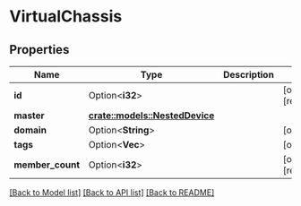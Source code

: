 # VirtualChassis

## Properties

Name | Type | Description | Notes
------------ | ------------- | ------------- | -------------
**id** | Option<**i32**> |  | [optional][readonly]
**master** | [**crate::models::NestedDevice**](NestedDevice.md) |  | 
**domain** | Option<**String**> |  | [optional]
**tags** | Option<**Vec<String>**> |  | [optional]
**member_count** | Option<**i32**> |  | [optional][readonly]

[[Back to Model list]](../README.md#documentation-for-models) [[Back to API list]](../README.md#documentation-for-api-endpoints) [[Back to README]](../README.md)


